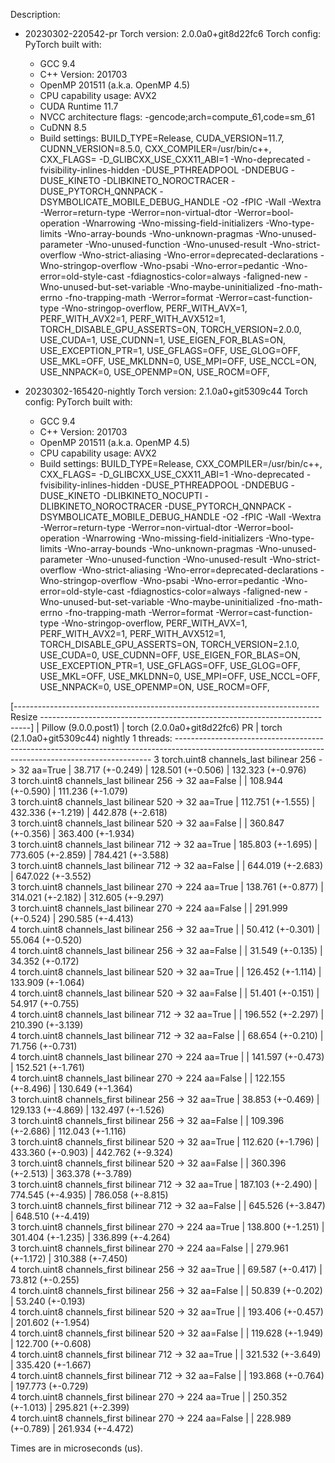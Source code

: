Description:
- 20230302-220542-pr
Torch version: 2.0.0a0+git8d22fc6
Torch config: PyTorch built with:
  - GCC 9.4
  - C++ Version: 201703
  - OpenMP 201511 (a.k.a. OpenMP 4.5)
  - CPU capability usage: AVX2
  - CUDA Runtime 11.7
  - NVCC architecture flags: -gencode;arch=compute_61,code=sm_61
  - CuDNN 8.5
  - Build settings: BUILD_TYPE=Release, CUDA_VERSION=11.7, CUDNN_VERSION=8.5.0, CXX_COMPILER=/usr/bin/c++, CXX_FLAGS= -D_GLIBCXX_USE_CXX11_ABI=1 -Wno-deprecated -fvisibility-inlines-hidden -DUSE_PTHREADPOOL -DNDEBUG -DUSE_KINETO -DLIBKINETO_NOROCTRACER -DUSE_PYTORCH_QNNPACK -DSYMBOLICATE_MOBILE_DEBUG_HANDLE -O2 -fPIC -Wall -Wextra -Werror=return-type -Werror=non-virtual-dtor -Werror=bool-operation -Wnarrowing -Wno-missing-field-initializers -Wno-type-limits -Wno-array-bounds -Wno-unknown-pragmas -Wno-unused-parameter -Wno-unused-function -Wno-unused-result -Wno-strict-overflow -Wno-strict-aliasing -Wno-error=deprecated-declarations -Wno-stringop-overflow -Wno-psabi -Wno-error=pedantic -Wno-error=old-style-cast -fdiagnostics-color=always -faligned-new -Wno-unused-but-set-variable -Wno-maybe-uninitialized -fno-math-errno -fno-trapping-math -Werror=format -Werror=cast-function-type -Wno-stringop-overflow, PERF_WITH_AVX=1, PERF_WITH_AVX2=1, PERF_WITH_AVX512=1, TORCH_DISABLE_GPU_ASSERTS=ON, TORCH_VERSION=2.0.0, USE_CUDA=1, USE_CUDNN=1, USE_EIGEN_FOR_BLAS=ON, USE_EXCEPTION_PTR=1, USE_GFLAGS=OFF, USE_GLOG=OFF, USE_MKL=OFF, USE_MKLDNN=0, USE_MPI=OFF, USE_NCCL=ON, USE_NNPACK=0, USE_OPENMP=ON, USE_ROCM=OFF, 


- 20230302-165420-nightly
Torch version: 2.1.0a0+git5309c44
Torch config: PyTorch built with:
  - GCC 9.4
  - C++ Version: 201703
  - OpenMP 201511 (a.k.a. OpenMP 4.5)
  - CPU capability usage: AVX2
  - Build settings: BUILD_TYPE=Release, CXX_COMPILER=/usr/bin/c++, CXX_FLAGS= -D_GLIBCXX_USE_CXX11_ABI=1 -Wno-deprecated -fvisibility-inlines-hidden -DUSE_PTHREADPOOL -DNDEBUG -DUSE_KINETO -DLIBKINETO_NOCUPTI -DLIBKINETO_NOROCTRACER -DUSE_PYTORCH_QNNPACK -DSYMBOLICATE_MOBILE_DEBUG_HANDLE -O2 -fPIC -Wall -Wextra -Werror=return-type -Werror=non-virtual-dtor -Werror=bool-operation -Wnarrowing -Wno-missing-field-initializers -Wno-type-limits -Wno-array-bounds -Wno-unknown-pragmas -Wno-unused-parameter -Wno-unused-function -Wno-unused-result -Wno-strict-overflow -Wno-strict-aliasing -Wno-error=deprecated-declarations -Wno-stringop-overflow -Wno-psabi -Wno-error=pedantic -Wno-error=old-style-cast -fdiagnostics-color=always -faligned-new -Wno-unused-but-set-variable -Wno-maybe-uninitialized -fno-math-errno -fno-trapping-math -Werror=format -Werror=cast-function-type -Wno-stringop-overflow, PERF_WITH_AVX=1, PERF_WITH_AVX2=1, PERF_WITH_AVX512=1, TORCH_DISABLE_GPU_ASSERTS=ON, TORCH_VERSION=2.1.0, USE_CUDA=0, USE_CUDNN=OFF, USE_EIGEN_FOR_BLAS=ON, USE_EXCEPTION_PTR=1, USE_GFLAGS=OFF, USE_GLOG=OFF, USE_MKL=OFF, USE_MKLDNN=0, USE_MPI=OFF, USE_NCCL=OFF, USE_NNPACK=0, USE_OPENMP=ON, USE_ROCM=OFF, 



[---------------------------------------------------------------------------- Resize ---------------------------------------------------------------------------]
                                                                 |  Pillow (9.0.0.post1)  |  torch (2.0.0a0+git8d22fc6) PR  |  torch (2.1.0a0+git5309c44) nightly
1 threads: ------------------------------------------------------------------------------------------------------------------------------------------------------
      3 torch.uint8 channels_last bilinear 256 -> 32 aa=True     |    38.717 (+-0.249)    |        128.501 (+-0.506)        |          132.323 (+-0.976)         
      3 torch.uint8 channels_last bilinear 256 -> 32 aa=False    |                        |        108.944 (+-0.590)        |          111.236 (+-1.079)         
      3 torch.uint8 channels_last bilinear 520 -> 32 aa=True     |   112.751 (+-1.555)    |        432.336 (+-1.219)        |          442.878 (+-2.618)         
      3 torch.uint8 channels_last bilinear 520 -> 32 aa=False    |                        |        360.847 (+-0.356)        |          363.400 (+-1.934)         
      3 torch.uint8 channels_last bilinear 712 -> 32 aa=True     |   185.803 (+-1.695)    |        773.605 (+-2.859)        |          784.421 (+-3.588)         
      3 torch.uint8 channels_last bilinear 712 -> 32 aa=False    |                        |        644.019 (+-2.683)        |          647.022 (+-3.552)         
      3 torch.uint8 channels_last bilinear 270 -> 224 aa=True    |   138.761 (+-0.877)    |        314.021 (+-2.182)        |          312.605 (+-9.297)         
      3 torch.uint8 channels_last bilinear 270 -> 224 aa=False   |                        |        291.999 (+-0.524)        |          290.585 (+-4.413)         
      4 torch.uint8 channels_last bilinear 256 -> 32 aa=True     |                        |         50.412 (+-0.301)        |           55.064 (+-0.520)         
      4 torch.uint8 channels_last bilinear 256 -> 32 aa=False    |                        |         31.549 (+-0.135)        |           34.352 (+-0.172)         
      4 torch.uint8 channels_last bilinear 520 -> 32 aa=True     |                        |        126.452 (+-1.114)        |          133.909 (+-1.064)         
      4 torch.uint8 channels_last bilinear 520 -> 32 aa=False    |                        |         51.401 (+-0.151)        |           54.917 (+-0.755)         
      4 torch.uint8 channels_last bilinear 712 -> 32 aa=True     |                        |        196.552 (+-2.297)        |          210.390 (+-3.139)         
      4 torch.uint8 channels_last bilinear 712 -> 32 aa=False    |                        |         68.654 (+-0.210)        |           71.756 (+-0.731)         
      4 torch.uint8 channels_last bilinear 270 -> 224 aa=True    |                        |        141.597 (+-0.473)        |          152.521 (+-1.761)         
      4 torch.uint8 channels_last bilinear 270 -> 224 aa=False   |                        |        122.155 (+-8.496)        |          130.649 (+-1.364)         
      3 torch.uint8 channels_first bilinear 256 -> 32 aa=True    |    38.853 (+-0.469)    |        129.133 (+-4.869)        |          132.497 (+-1.526)         
      3 torch.uint8 channels_first bilinear 256 -> 32 aa=False   |                        |        109.396 (+-2.686)        |          112.043 (+-1.116)         
      3 torch.uint8 channels_first bilinear 520 -> 32 aa=True    |   112.620 (+-1.796)    |        433.360 (+-0.903)        |          442.762 (+-9.324)         
      3 torch.uint8 channels_first bilinear 520 -> 32 aa=False   |                        |        360.396 (+-2.513)        |          363.378 (+-3.789)         
      3 torch.uint8 channels_first bilinear 712 -> 32 aa=True    |   187.103 (+-2.490)    |        774.545 (+-4.935)        |          786.058 (+-8.815)         
      3 torch.uint8 channels_first bilinear 712 -> 32 aa=False   |                        |        645.526 (+-3.847)        |          648.510 (+-4.419)         
      3 torch.uint8 channels_first bilinear 270 -> 224 aa=True   |   138.800 (+-1.251)    |        301.404 (+-1.235)        |          336.899 (+-4.264)         
      3 torch.uint8 channels_first bilinear 270 -> 224 aa=False  |                        |        279.961 (+-1.172)        |          310.388 (+-7.450)         
      4 torch.uint8 channels_first bilinear 256 -> 32 aa=True    |                        |         69.587 (+-0.417)        |           73.812 (+-0.255)         
      4 torch.uint8 channels_first bilinear 256 -> 32 aa=False   |                        |         50.839 (+-0.202)        |           53.240 (+-0.193)         
      4 torch.uint8 channels_first bilinear 520 -> 32 aa=True    |                        |        193.406 (+-0.457)        |          201.602 (+-1.954)         
      4 torch.uint8 channels_first bilinear 520 -> 32 aa=False   |                        |        119.628 (+-1.949)        |          122.700 (+-0.608)         
      4 torch.uint8 channels_first bilinear 712 -> 32 aa=True    |                        |        321.532 (+-3.649)        |          335.420 (+-1.667)         
      4 torch.uint8 channels_first bilinear 712 -> 32 aa=False   |                        |        193.868 (+-0.764)        |          197.773 (+-0.729)         
      4 torch.uint8 channels_first bilinear 270 -> 224 aa=True   |                        |        250.352 (+-1.013)        |          295.821 (+-2.399)         
      4 torch.uint8 channels_first bilinear 270 -> 224 aa=False  |                        |        228.989 (+-0.789)        |          261.934 (+-4.472)         

Times are in microseconds (us).
